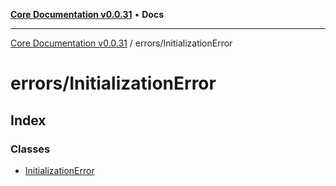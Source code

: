 [**Core Documentation v0.0.31**](../../README.md) • **Docs**

***

[Core Documentation v0.0.31](../../modules.md) / errors/InitializationError

# errors/InitializationError

## Index

### Classes

- [InitializationError](classes/InitializationError.md)
